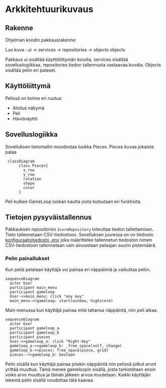 # Arkkitehtuurikuvaus
## Rakenne
Ohjelman koodin pakkausrakenne:

Luo kuva :
ui -> services -> repositories -> objects
                  objects

Pakkaus ui sisältää käyttöliittymän koodia, services sisältää sovelluslogiikkaa, repositories tiedon tallennusta vastaavaa koodia. Objects sisältää pelin eri palaset.

## Käyttöliittymä
Pelissä on kolme eri ruutua:
* Aloitus näkymä
* Peli
* Häviönäyttö

## Sovelluslogiikka
Sovelluksen tietomallin muodostaa luokka Pieces. Pieces kuvaa jokaista palaa
```mermaid
 classDiagram
      class Pieces{
        x_row
        y_row
        rotation
        shape
        color
      }
```
Peli kulkee GameLoop luokan kautta josta kutsutaan eri funktioita.

## Tietojen pysyväistallennus
Pakkauksen _repositories_ `ScoreRepository` toteuttaa tiedon tallettamisen. Tieto tallennetaan CSV-tiedostoon. 
Sovelluksen juuressa on on tiedosto [konfiguraatiotiedosto .env](https://github.com/HYTApio/ot-harjoitustyo/blob/master/.env) joka määrittelee tallennetun tiedoston nimen
CSV-tiedostoon tallennetaan vain ainoastaan pelaajan suurin pistemäärä.


### Pelin painallukset
Kun peliä pelataan käyttäjä voi painaa eri näppäimiä ja vaikuttaa peliin. 

```mermaid
sequenceDiagram
  actor User
  participant main_menu
  participant gameloop
  User->>main_menu: click "any key"
  main_menu->>gameloop: start(window, highscore)
```
Main menussa kun käyttäjä painaa mitä tahansa näppäintä, niin peli alkaa.

```mermaid
sequenceDiagram
  actor User
  participant gameloop_a
  participant gameloop_b
  participant pieces
  User->>gameloop_a: click "Right-key"
  gameloop_a->>gameloop_b: _free_space(self, change)
  gameloop_b->>pieces: free_space(piece, grid)
  pieces-->>gameloop_b: boolean
```
Pelin sisällä kun käyttäjä painaa jotakin näppäintä niin pelissä jotkut arvot yrittää muuttua. Tämä menee gameloopin sisällä, josta tarkistetaan ensin voiko arvo muuttua ja tämän jälkeen arvoa muutetaan. Kaikki käyttäjän tekemä pelin sisällä noudottaa tätä kaavaa. 
